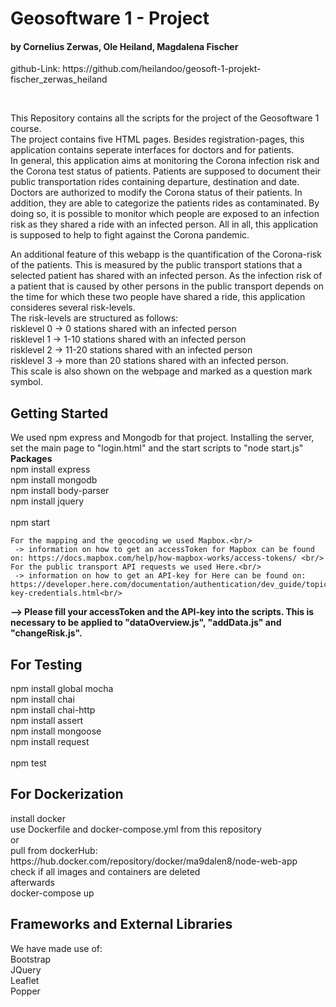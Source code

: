<h1><strong>Geosoftware 1 - Project </strong></h1>
<h4><strong> by Cornelius Zerwas, Ole Heiland, Magdalena Fischer</strong></h4>

<p> github-Link: https://github.com/heilandoo/geosoft-1-projekt-fischer_zerwas_heiland </p>

<br/>

<p> This Repository contains all the scripts for the project of the Geosoftware 1 course.<br/>
    The project contains five HTML pages. Besides registration-pages, this application contains seperate interfaces for doctors and for patients. <br/>
    In general, this application aims at monitoring the Corona infection risk and the Corona test status of patients. Patients are supposed to document their public transportation rides containing departure, destination and date. Doctors are authorized to modify the Corona status of their patients. In addition, they are able to categorize the patients rides as contaminated. By doing so, it is possible to monitor which people are exposed to an infection risk as they shared a ride with an infected person. All in all, this application is supposed to help to fight against the Corona pandemic. </p>
   
<p> An additional feature of this webapp is the quantification of the Corona-risk of the patients. This is measured by the public transport stations that a selected patient has shared with an infected person. As the infection risk of a patient that is caused by other persons in the public transport depends on the time for which these two people have shared a ride, this application consideres several risk-levels.<br/>The risk-levels are structured as follows:<br/>
    risklevel 0 -> 0 stations shared with an infected person<br/>
    risklevel 1 -> 1-10 stations shared with an infected person<br/>
    risklevel 2 -> 11-20 stations shared with an infected person<br/>
    risklevel 3 -> more than 20 stations shared with an infected person.<br/>
This scale is also shown on the webpage and marked as a question mark symbol.    
   </p>
   
<h2>Getting Started</h2>
<p> We used npm express and Mongodb for that project. Installing the server, set the main page to "login.html" and the start scripts to "node start.js"
    <br/><strong>Packages</strong><br/>
    npm install express<br/>
    npm install mongodb<br/>
    npm install body-parser<br/>
    npm install jquery<br/><br/>
    npm start<br/>
    
    For the mapping and the geocoding we used Mapbox.<br/>
     -> information on how to get an accessToken for Mapbox can be found on: https://docs.mapbox.com/help/how-mapbox-works/access-tokens/ <br/>
    For the public transport API requests we used Here.<br/>
     -> information on how to get an API-key for Here can be found on: https://developer.here.com/documentation/authentication/dev_guide/topics/api-key-credentials.html<br/>
   <strong> --> Please fill your accessToken and the API-key into the scripts. This is necessary to be applied to "dataOverview.js", "addData.js" and "changeRisk.js". </strong><br/>
    </p>
    
<h2>For Testing</h2>
npm install global mocha <br/>
npm install chai <br/>
npm install chai-http <br/>
npm install assert <br/>
npm install mongoose <br/>
npm install request <br/><br/>
npm test

<h2>For Dockerization</h2>
install docker  <br/>
use Dockerfile and docker-compose.yml from this repository<br/>
or<br/>
pull from dockerHub: https://hub.docker.com/repository/docker/ma9dalen8/node-web-app<br/>
check if all images and containers are deleted <br/>
afterwards<br/> docker-compose up
<p></p>

<h2>Frameworks and External Libraries</h2>
We have made use of:<br/>
Bootstrap<br/>
JQuery<br/>
Leaflet<br/>
Popper<br/>
